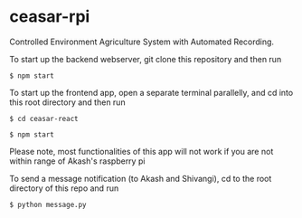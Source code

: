 # ceasar-rpi
Controlled Environment Agriculture System with Automated Recording.

To start up the backend webserver, git clone this repository and then run 
```
$ npm start
```
To start up the frontend app, open a separate terminal parallelly, and cd into this root directory and then run 
```
$ cd ceasar-react 

$ npm start
```
Please note, most functionalities of this app will not work if you are not within range of Akash's raspberry pi

To send a message notification (to Akash and Shivangi), cd to the root directory of this repo and run 
```
$ python message.py
```
